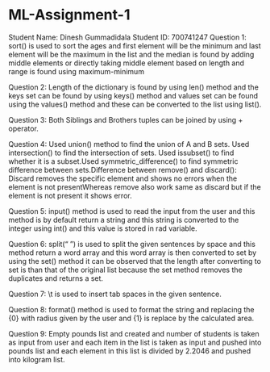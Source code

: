 # ML-Assignment-1
Student Name: Dinesh Gummadidala
Student ID: 700741247
Question 1: sort() is used to sort the ages and  first element will be the minimum and last element will be the maximum in the list and the median is found by adding middle elements or directly taking middle element based on length and range is found using maximum-minimum

Question 2: Length of the dictionary is found by using len() method and the keys set can be found by using keys() method and values set can be found using the values() method and these can be converted to the list using list().

Question 3: Both Siblings and Brothers tuples can be joined by using + operator.

Question 4: Used union() method to find the union of A and B sets. Used intersection() to find the  intersection of sets. Used issubset() to find whether it is a subset.Used symmetric_difference() to find symmetric difference between sets.Difference between remove() and discard(): Discard removes the specific element and  shows no errors when the element is not presentWhereas remove also work same as discard but if the element is not present it shows error.

Question 5: input() method is used to read the input from the user and this method is by default return a string and this string is converted to the integer using int() and this value is stored in rad variable.

Question 6: split(“ ”) is used to split the given sentences by space and this method return a word array and this word array is then converted to set by using the set() method it can be observed that the length after converting to set is than that of the original list because the set method removes the duplicates and returns a set.

Question 7: \t is used to insert tab spaces in the given sentence.

Question 8: format() method is used to format the string and replacing the {0} with radius given by the user and {1} is replace by the calculated area.

Question 9: Empty pounds list and created and number of students is taken as input from user and each item in the list is taken as input and pushed into pounds list and each element in this list is divided by 2.2046 and pushed into kilogram list.
